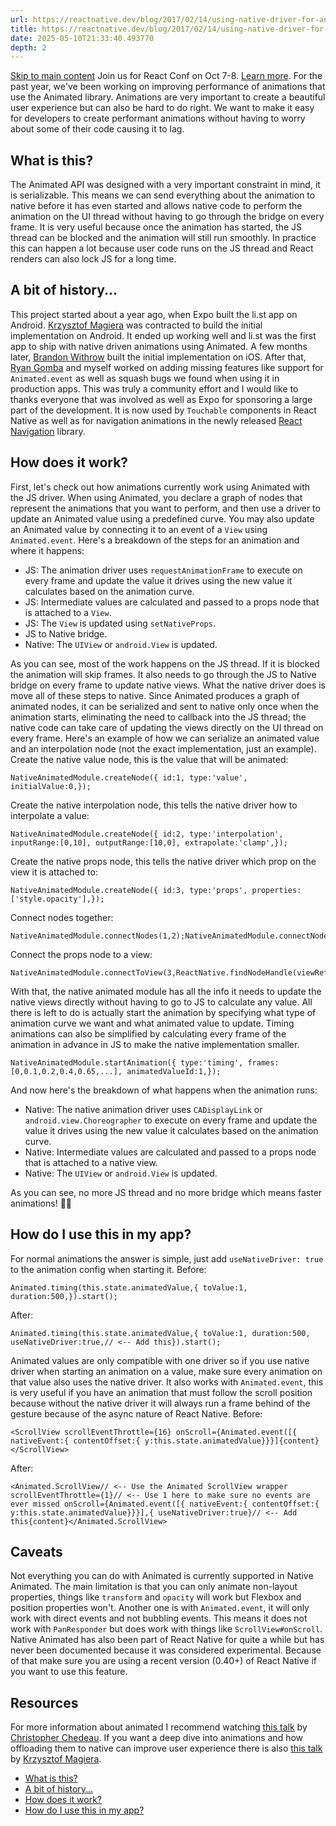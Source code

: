 ```yaml
---
url: https://reactnative.dev/blog/2017/02/14/using-native-driver-for-animated
title: https://reactnative.dev/blog/2017/02/14/using-native-driver-for-animated
date: 2025-05-10T21:33:40.493770
depth: 2
---
```


[Skip to main content](https://reactnative.dev/blog/2017/02/14/using-native-driver-for-animated#__docusaurus_skipToContent_fallback)
Join us for React Conf on Oct 7-8. [Learn more](https://conf.react.dev).
For the past year, we've been working on improving performance of animations that use the Animated library. Animations are very important to create a beautiful user experience but can also be hard to do right. We want to make it easy for developers to create performant animations without having to worry about some of their code causing it to lag.
## What is this?[​](https://reactnative.dev/blog/2017/02/14/using-native-driver-for-animated#what-is-this "Direct link to What is this?")
The Animated API was designed with a very important constraint in mind, it is serializable. This means we can send everything about the animation to native before it has even started and allows native code to perform the animation on the UI thread without having to go through the bridge on every frame. It is very useful because once the animation has started, the JS thread can be blocked and the animation will still run smoothly. In practice this can happen a lot because user code runs on the JS thread and React renders can also lock JS for a long time.
## A bit of history...[​](https://reactnative.dev/blog/2017/02/14/using-native-driver-for-animated#a-bit-of-history "Direct link to A bit of history...")
This project started about a year ago, when Expo built the li.st app on Android. [Krzysztof Magiera](https://twitter.com/kzzzf) was contracted to build the initial implementation on Android. It ended up working well and li.st was the first app to ship with native driven animations using Animated. A few months later, [Brandon Withrow](https://github.com/buba447) built the initial implementation on iOS. After that, [Ryan Gomba](https://twitter.com/ryangomba) and myself worked on adding missing features like support for `Animated.event` as well as squash bugs we found when using it in production apps. This was truly a community effort and I would like to thanks everyone that was involved as well as Expo for sponsoring a large part of the development. It is now used by `Touchable` components in React Native as well as for navigation animations in the newly released [React Navigation](https://github.com/react-community/react-navigation) library.
## How does it work?[​](https://reactnative.dev/blog/2017/02/14/using-native-driver-for-animated#how-does-it-work "Direct link to How does it work?")
First, let's check out how animations currently work using Animated with the JS driver. When using Animated, you declare a graph of nodes that represent the animations that you want to perform, and then use a driver to update an Animated value using a predefined curve. You may also update an Animated value by connecting it to an event of a `View` using `Animated.event`.
Here's a breakdown of the steps for an animation and where it happens:
  * JS: The animation driver uses `requestAnimationFrame` to execute on every frame and update the value it drives using the new value it calculates based on the animation curve.
  * JS: Intermediate values are calculated and passed to a props node that is attached to a `View`.
  * JS: The `View` is updated using `setNativeProps`.
  * JS to Native bridge.
  * Native: The `UIView` or `android.View` is updated.


As you can see, most of the work happens on the JS thread. If it is blocked the animation will skip frames. It also needs to go through the JS to Native bridge on every frame to update native views.
What the native driver does is move all of these steps to native. Since Animated produces a graph of animated nodes, it can be serialized and sent to native only once when the animation starts, eliminating the need to callback into the JS thread; the native code can take care of updating the views directly on the UI thread on every frame.
Here's an example of how we can serialize an animated value and an interpolation node (not the exact implementation, just an example).
Create the native value node, this is the value that will be animated:
```
NativeAnimatedModule.createNode({ id:1, type:'value', initialValue:0,});
```

Create the native interpolation node, this tells the native driver how to interpolate a value:
```
NativeAnimatedModule.createNode({ id:2, type:'interpolation', inputRange:[0,10], outputRange:[10,0], extrapolate:'clamp',});
```

Create the native props node, this tells the native driver which prop on the view it is attached to:
```
NativeAnimatedModule.createNode({ id:3, type:'props', properties:['style.opacity'],});
```

Connect nodes together:
```
NativeAnimatedModule.connectNodes(1,2);NativeAnimatedModule.connectNodes(2,3);
```

Connect the props node to a view:
```
NativeAnimatedModule.connectToView(3,ReactNative.findNodeHandle(viewRef));
```

With that, the native animated module has all the info it needs to update the native views directly without having to go to JS to calculate any value.
All there is left to do is actually start the animation by specifying what type of animation curve we want and what animated value to update. Timing animations can also be simplified by calculating every frame of the animation in advance in JS to make the native implementation smaller.
```
NativeAnimatedModule.startAnimation({ type:'timing', frames:[0,0.1,0.2,0.4,0.65,...], animatedValueId:1,});
```

And now here's the breakdown of what happens when the animation runs:
  * Native: The native animation driver uses `CADisplayLink` or `android.view.Choreographer` to execute on every frame and update the value it drives using the new value it calculates based on the animation curve.
  * Native: Intermediate values are calculated and passed to a props node that is attached to a native view.
  * Native: The `UIView` or `android.View` is updated.


As you can see, no more JS thread and no more bridge which means faster animations! 🎉🎉
## How do I use this in my app?[​](https://reactnative.dev/blog/2017/02/14/using-native-driver-for-animated#how-do-i-use-this-in-my-app "Direct link to How do I use this in my app?")
For normal animations the answer is simple, just add `useNativeDriver: true` to the animation config when starting it.
Before:
```
Animated.timing(this.state.animatedValue,{ toValue:1, duration:500,}).start();
```

After:
```
Animated.timing(this.state.animatedValue,{ toValue:1, duration:500, useNativeDriver:true,// <-- Add this}).start();
```

Animated values are only compatible with one driver so if you use native driver when starting an animation on a value, make sure every animation on that value also uses the native driver.
It also works with `Animated.event`, this is very useful if you have an animation that must follow the scroll position because without the native driver it will always run a frame behind of the gesture because of the async nature of React Native.
Before:
```
<ScrollView scrollEventThrottle={16} onScroll={Animated.event([{ nativeEvent:{ contentOffset:{ y:this.state.animatedValue}}}]{content}</ScrollView>
```

After:
```
<Animated.ScrollView// <-- Use the Animated ScrollView wrapper scrollEventThrottle={1}// <-- Use 1 here to make sure no events are ever missed onScroll={Animated.event([{ nativeEvent:{ contentOffset:{ y:this.state.animatedValue}}}],{ useNativeDriver:true}// <-- Add this{content}</Animated.ScrollView>
```

## Caveats[​](https://reactnative.dev/blog/2017/02/14/using-native-driver-for-animated#caveats "Direct link to Caveats")
Not everything you can do with Animated is currently supported in Native Animated. The main limitation is that you can only animate non-layout properties, things like `transform` and `opacity` will work but Flexbox and position properties won't. Another one is with `Animated.event`, it will only work with direct events and not bubbling events. This means it does not work with `PanResponder` but does work with things like `ScrollView#onScroll`.
Native Animated has also been part of React Native for quite a while but has never been documented because it was considered experimental. Because of that make sure you are using a recent version (0.40+) of React Native if you want to use this feature.
## Resources[​](https://reactnative.dev/blog/2017/02/14/using-native-driver-for-animated#resources "Direct link to Resources")
For more information about animated I recommend watching [this talk](https://www.youtube.com/watch?v=xtqUJVqpKNo) by [Christopher Chedeau](https://twitter.com/Vjeux).
If you want a deep dive into animations and how offloading them to native can improve user experience there is also [this talk](https://www.youtube.com/watch?v=qgSMjYWqBk4) by [Krzysztof Magiera](https://twitter.com/kzzzf).
  * [What is this?](https://reactnative.dev/blog/2017/02/14/using-native-driver-for-animated#what-is-this)
  * [A bit of history...](https://reactnative.dev/blog/2017/02/14/using-native-driver-for-animated#a-bit-of-history)
  * [How does it work?](https://reactnative.dev/blog/2017/02/14/using-native-driver-for-animated#how-does-it-work)
  * [How do I use this in my app?](https://reactnative.dev/blog/2017/02/14/using-native-driver-for-animated#how-do-i-use-this-in-my-app)



